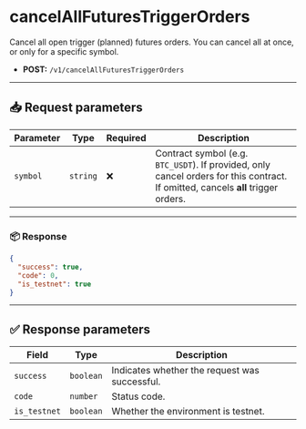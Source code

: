 # cancelAllFuturesTriggerOrders

Cancel all open trigger (planned) futures orders. You can cancel all at once, or only for a specific symbol.

- **POST:** `/v1/cancelAllFuturesTriggerOrders`

---

## 📥 Request parameters

| **Parameter** | **Type** | **Required** | **Description**                                                                 |
|---------------|----------|--------------|---------------------------------------------------------------------------------|
| `symbol`      | `string` | ❌           | Contract symbol (e.g. `BTC_USDT`). If provided, only cancel orders for this contract. If omitted, cancels **all** trigger orders. |

---

### 📦 Response

```json
{
  "success": true,
  "code": 0,
  "is_testnet": true
}
```

---

## ✅ Response parameters

| **Field**     | **Type**    | **Description**                     |
|---------------|-------------|-------------------------------------|
| `success`     | `boolean`   | Indicates whether the request was successful. |
| `code`        | `number`    | Status code.                        |
| `is_testnet`  | `boolean`   | Whether the environment is testnet. |
